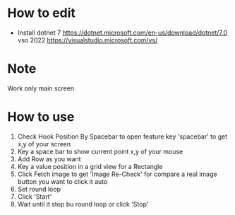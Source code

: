 # How to edit

 - Install
    dotnet 7
        https://dotnet.microsoft.com/en-us/download/dotnet/7.0
    vso 2022
        https://visualstudio.microsoft.com/vs/

# Note

Work only main screen

# How to use

1. Check Hook Position By Spacebar to open feature key 'spacebar' to get x,y of your screen
2. Key a space bar to show current point x,y of your mouse
3. Add Row as you want
4. Key a value position in a grid view for a Rectangle
5. Click Fetch image to get 'Image Re-Check' for compare a real image button you want to click it auto
6. Set round loop
7. Click 'Start'
8. Wait until it stop bu round loop or click 'Stop'
